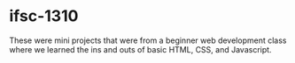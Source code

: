 # ifsc-1310

These were mini projects that were from a beginner web development class where we learned the ins and outs of basic HTML, CSS, and Javascript. 